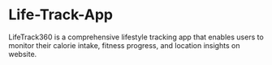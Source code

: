 # Life-Track-App

LifeTrack360 is a comprehensive lifestyle tracking app that enables users to monitor their calorie intake, fitness progress, and location insights on website.
